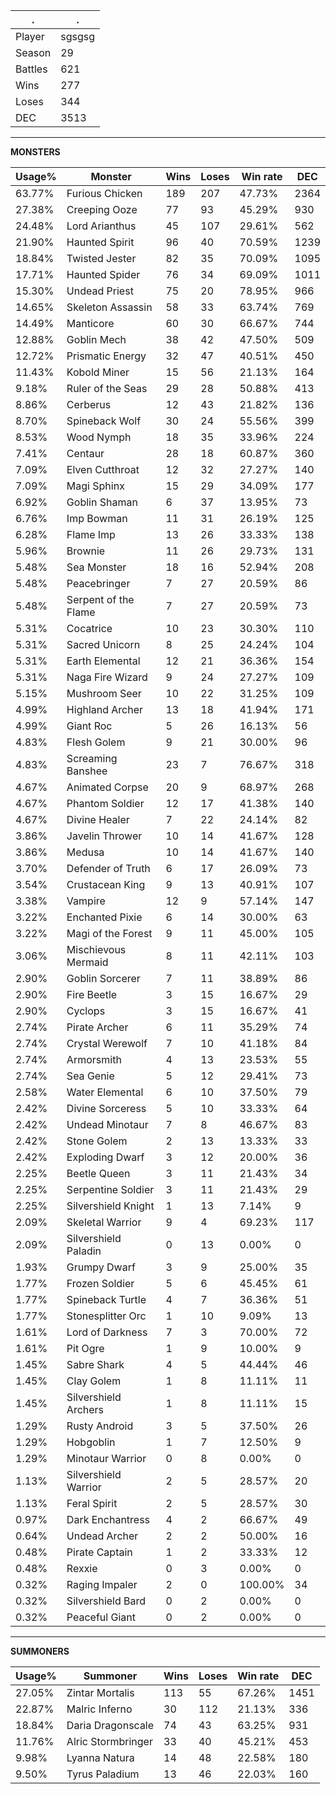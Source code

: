 .|.
|-|-
Player|sgsgsg
Season|29
Battles|621
Wins|277
Loses|344
DEC|3513

---
**MONSTERS**

Usage%|Monster|Wins|Loses|Win rate|DEC|
-|-|-|-|-|-|
63.77%|Furious Chicken|189|207|47.73%|2364|
27.38%|Creeping Ooze|77|93|45.29%|930|
24.48%|Lord Arianthus|45|107|29.61%|562|
21.90%|Haunted Spirit|96|40|70.59%|1239|
18.84%|Twisted Jester|82|35|70.09%|1095|
17.71%|Haunted Spider|76|34|69.09%|1011|
15.30%|Undead Priest|75|20|78.95%|966|
14.65%|Skeleton Assassin|58|33|63.74%|769|
14.49%|Manticore|60|30|66.67%|744|
12.88%|Goblin Mech|38|42|47.50%|509|
12.72%|Prismatic Energy|32|47|40.51%|450|
11.43%|Kobold Miner|15|56|21.13%|164|
9.18%|Ruler of the Seas|29|28|50.88%|413|
8.86%|Cerberus|12|43|21.82%|136|
8.70%|Spineback Wolf|30|24|55.56%|399|
8.53%|Wood Nymph|18|35|33.96%|224|
7.41%|Centaur|28|18|60.87%|360|
7.09%|Elven Cutthroat|12|32|27.27%|140|
7.09%|Magi Sphinx|15|29|34.09%|177|
6.92%|Goblin Shaman|6|37|13.95%|73|
6.76%|Imp Bowman|11|31|26.19%|125|
6.28%|Flame Imp|13|26|33.33%|138|
5.96%|Brownie|11|26|29.73%|131|
5.48%|Sea Monster|18|16|52.94%|208|
5.48%|Peacebringer|7|27|20.59%|86|
5.48%|Serpent of the Flame|7|27|20.59%|73|
5.31%|Cocatrice|10|23|30.30%|110|
5.31%|Sacred Unicorn|8|25|24.24%|104|
5.31%|Earth Elemental|12|21|36.36%|154|
5.31%|Naga Fire Wizard|9|24|27.27%|109|
5.15%|Mushroom Seer|10|22|31.25%|109|
4.99%|Highland Archer|13|18|41.94%|171|
4.99%|Giant Roc|5|26|16.13%|56|
4.83%|Flesh Golem|9|21|30.00%|96|
4.83%|Screaming Banshee|23|7|76.67%|318|
4.67%|Animated Corpse|20|9|68.97%|268|
4.67%|Phantom Soldier|12|17|41.38%|140|
4.67%|Divine Healer|7|22|24.14%|82|
3.86%|Javelin Thrower|10|14|41.67%|128|
3.86%|Medusa|10|14|41.67%|140|
3.70%|Defender of Truth|6|17|26.09%|73|
3.54%|Crustacean King|9|13|40.91%|107|
3.38%|Vampire|12|9|57.14%|147|
3.22%|Enchanted Pixie|6|14|30.00%|63|
3.22%|Magi of the Forest|9|11|45.00%|105|
3.06%|Mischievous Mermaid|8|11|42.11%|103|
2.90%|Goblin Sorcerer|7|11|38.89%|86|
2.90%|Fire Beetle|3|15|16.67%|29|
2.90%|Cyclops|3|15|16.67%|41|
2.74%|Pirate Archer|6|11|35.29%|74|
2.74%|Crystal Werewolf|7|10|41.18%|84|
2.74%|Armorsmith|4|13|23.53%|55|
2.74%|Sea Genie|5|12|29.41%|73|
2.58%|Water Elemental|6|10|37.50%|79|
2.42%|Divine Sorceress|5|10|33.33%|64|
2.42%|Undead Minotaur|7|8|46.67%|83|
2.42%|Stone Golem|2|13|13.33%|33|
2.42%|Exploding Dwarf|3|12|20.00%|36|
2.25%|Beetle Queen|3|11|21.43%|34|
2.25%|Serpentine Soldier|3|11|21.43%|29|
2.25%|Silvershield Knight|1|13|7.14%|9|
2.09%|Skeletal Warrior|9|4|69.23%|117|
2.09%|Silvershield Paladin|0|13|0.00%|0|
1.93%|Grumpy Dwarf|3|9|25.00%|35|
1.77%|Frozen Soldier|5|6|45.45%|61|
1.77%|Spineback Turtle|4|7|36.36%|51|
1.77%|Stonesplitter Orc|1|10|9.09%|13|
1.61%|Lord of Darkness|7|3|70.00%|72|
1.61%|Pit Ogre|1|9|10.00%|9|
1.45%|Sabre Shark|4|5|44.44%|46|
1.45%|Clay Golem|1|8|11.11%|11|
1.45%|Silvershield Archers|1|8|11.11%|15|
1.29%|Rusty Android|3|5|37.50%|26|
1.29%|Hobgoblin|1|7|12.50%|9|
1.29%|Minotaur Warrior|0|8|0.00%|0|
1.13%|Silvershield Warrior|2|5|28.57%|20|
1.13%|Feral Spirit|2|5|28.57%|30|
0.97%|Dark Enchantress|4|2|66.67%|49|
0.64%|Undead Archer|2|2|50.00%|16|
0.48%|Pirate Captain|1|2|33.33%|12|
0.48%|Rexxie|0|3|0.00%|0|
0.32%|Raging Impaler|2|0|100.00%|34|
0.32%|Silvershield Bard|0|2|0.00%|0|
0.32%|Peaceful Giant|0|2|0.00%|0|

---
**SUMMONERS**

Usage%|Summoner|Wins|Loses|Win rate|DEC|
-|-|-|-|-|-|
27.05%|Zintar Mortalis|113|55|67.26%|1451|
22.87%|Malric Inferno|30|112|21.13%|336|
18.84%|Daria Dragonscale|74|43|63.25%|931|
11.76%|Alric Stormbringer|33|40|45.21%|453|
9.98%|Lyanna Natura|14|48|22.58%|180|
9.50%|Tyrus Paladium|13|46|22.03%|160|
